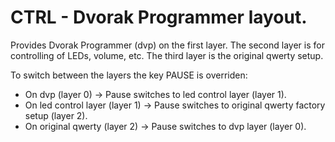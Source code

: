# CTRL - Dvorak Programmer layout.

Provides Dvorak Programmer (dvp) on the first layer.
The second layer is for controlling of LEDs, volume, etc.
The third layer is the original qwerty setup.

To switch between the layers the key PAUSE is overriden:
- On dvp (layer 0) -> Pause switches to led control layer (layer 1).
- On led control layer (layer 1) -> Pause switches to original qwerty factory setup (layer 2).
- On original qwerty (layer 2) -> Pause switches to dvp layer (layer 0).

